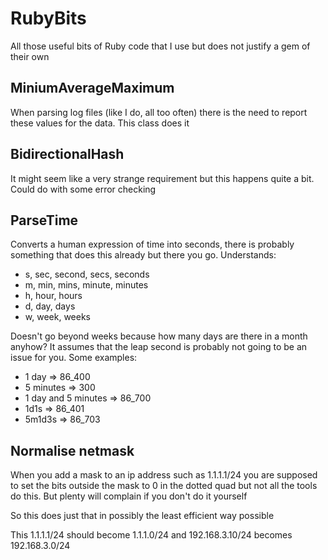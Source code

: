 # RubyBits

All those useful bits of Ruby code that I use but does not justify a gem of their own

## MiniumAverageMaximum

When parsing log files (like I do, all too often) there is the need to report these values for the data. This class does it

## BidirectionalHash

It might seem like a very strange requirement but this happens quite a bit. Could do with some error checking

## ParseTime

Converts a human expression of time into seconds, there is probably something that does this already but there you go. Understands:

* s, sec, second, secs, seconds
* m, min, mins, minute, minutes
* h, hour, hours
* d, day, days
* w, week, weeks

Doesn't go beyond weeks because how many days are there in a month anyhow? It assumes that the leap second is probably not going to be an issue for you. Some examples:

* 1 day => 86_400
* 5 minutes => 300
* 1 day and 5 minutes => 86_700
* 1d1s => 86_401
* 5m1d3s => 86_703

## Normalise netmask

When you add a mask to an ip address such as 1.1.1.1/24 you are supposed to set the bits outside the mask to 0 in the dotted quad but not all the tools do this. But plenty will complain if you don't do it yourself

So this does just that in possibly the least efficient way possible

This 1.1.1.1/24 should become 1.1.1.0/24 and 192.168.3.10/24 becomes 192.168.3.0/24
